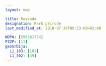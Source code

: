 ```yaml
---
layout: map

title: Rusanda
designation: Park prirode
last_modified_at: 2018-07-30T09:53:09+02:00

WDPA: [555561724]
PZZP: [11]
geoSrbija:
  L1_183: [181]
  L1_302: [49]
---
```

